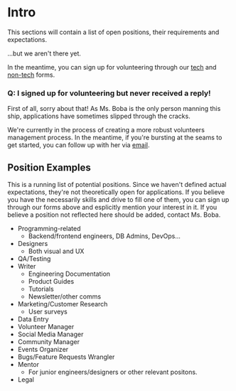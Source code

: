 # Intro

This sections will contain a list of open positions, their requirements and expectations.

...but we aren't there yet.

In the meantime, you can sign up for volunteering through our [tech](https://forms.gle/jG2gbfpxVhUE7vyn9) and [non-tech](https://forms.gle/Z44UreTxnbvFnoqc9) forms.

### Q: I signed up for volunteering but never received a reply!

First of all, sorry about that! As Ms. Boba is the only person manning this ship, applications have sometimes slipped through the cracks.

We're currently in the process of creating a more robust volunteers management process. In the meantime, if you're bursting at the seams to get started, you can follow up with her via [email](mailto:ms.boba@bobaboard.com).

## Position Examples

This is a running list of potential positions. Since we haven't defined actual expectations, they're not theoretically open for applications. If you believe you have the necessarily skills and drive to fill one of them, you can sign up through our forms above and esplicitly mention your interest in it. If you believe a position not reflected here should be added, contact Ms. Boba.

- Programming-related
  - Backend/frontend engineers, DB Admins, DevOps...
- Designers
  - Both visual and UX
- QA/Testing
- Writer
  - Engineering Documentation
  - Product Guides
  - Tutorials
  - Newsletter/other comms
- Marketing/Customer Research
  - User surveys
- Data Entry
- Volunteer Manager
- Social Media Manager
- Community Manager
- Events Organizer
- Bugs/Feature Requests Wrangler
- Mentor
  - For junior engineers/designers or other relevant positons.
- Legal
